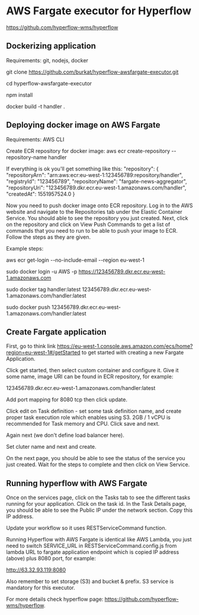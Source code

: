# AWS Fargate executor for Hyperflow

https://github.com/hyperflow-wms/hyperflow

## Dockerizing application
Requirements: git, nodejs, docker

git clone https://github.com/burkat/hyperflow-awsfargate-executor.git

cd hyperflow-awsfargate-executor

npm install

docker build -t handler .

## Deploying docker image on AWS Fargate
Requirements: AWS CLI

Create ECR repository for docker image:
aws ecr create-repository --repository-name handler

If everything is ok you'll get something like this:
 "repository": {
        "repositoryArn": "arn:aws:ecr:eu-west-1:123456789:repository/handler",
        "registryId": "123456789",
        "repositoryName": "fargate-news-aggregator",
        "repositoryUri": "123456789.dkr.ecr.eu-west-1.amazonaws.com/handler",
        "createdAt": 1551957524.0
}

Now you need to push docker image onto ECR repository. Log in to the AWS website and navigate to the Repositories tab under the Elastic Container Service. You should able to see the repository you just created. Next, click on the repository and click on View Push Commands to get a list of commands that you need to run to be able to push your image to ECR. Follow the steps as they are given.

Example steps:

aws ecr get-login --no-include-email --region eu-west-1

sudo docker login -u AWS -p <long string from command above> https://123456789.dkr.ecr.eu-west-1.amazonaws.com
  
sudo docker tag handler:latest 123456789.dkr.ecr.eu-west-1.amazonaws.com/handler:latest

sudo docker push 123456789.dkr.ecr.eu-west-1.amazonaws.com/handler:latest

## Create Fargate application
First, go to think link https://eu-west-1.console.aws.amazon.com/ecs/home?region=eu-west-1#/getStarted to get started with creating a new Fargate Application.

Click get started, then select custom container and configure it. Give it some name, image URI can be found in ECR repository, for example:

123456789.dkr.ecr.eu-west-1.amazonaws.com/handler:latest

Add port mapping for 8080 tcp then click update.

Click edit on Task definition - set some task definition name, and create proper task execution role which enables using S3. 2GB / 1 vCPU is recommended for Task memory and CPU. Click save and next.

Again next (we don't define load balancer here).

Set cluter name and next and create. 

On the next page, you should be able to see the status of the service you just created. Wait for the steps to complete and then click on View Service. 

## Running hyperflow with AWS Fargate
Once on the services page, click on the Tasks tab to see the different tasks running for your application. Click on the task id. In the Task Details page, you should be able to see the Public IP under the network section. Copy this IP address.

Update your workflow so it uses RESTServiceCommand function. 

Running Hyperflow with AWS Fargate is identical like AWS Lambda, you just need to switch SERVICE_URL in RESTServiceCommand.config.js from lambda URL to fargate application endpoint which is copied IP address (above) plus 8080 port, for example:

http://63.32.93.119:8080

Also remember to set storage (S3) and bucket & prefix. S3 service is mandatory for this executor.

For more details check hyperflow page: https://github.com/hyperflow-wms/hyperflow. 

